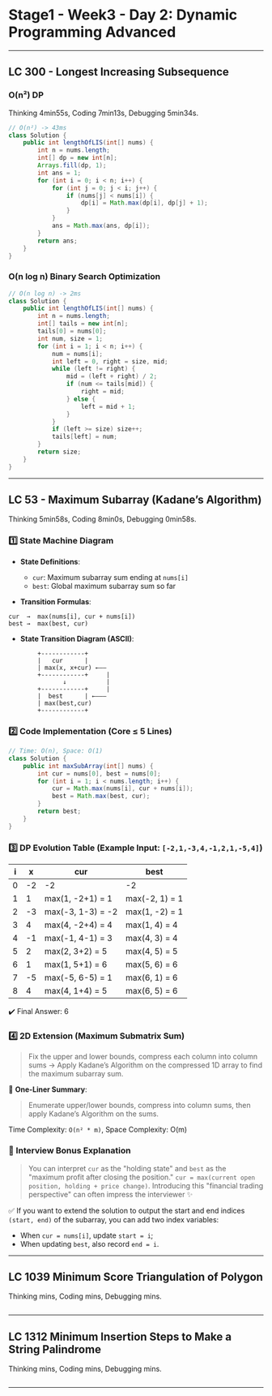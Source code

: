 # Stage1 - Week3 - Day 2: Dynamic Programming Advanced

---

## LC 300 - Longest Increasing Subsequence

###  O(n²) DP

Thinking 4min55s, Coding 7min13s, Debugging 5min34s.

```java
// O(n²) -> 43ms
class Solution {
    public int lengthOfLIS(int[] nums) {
        int n = nums.length;
        int[] dp = new int[n];
        Arrays.fill(dp, 1);
        int ans = 1;
        for (int i = 0; i < n; i++) {
            for (int j = 0; j < i; j++) {
                if (nums[j] < nums[i]) {
                    dp[i] = Math.max(dp[i], dp[j] + 1);
                }
            }
            ans = Math.max(ans, dp[i]);
        }
        return ans;
    }
}
```

### O(n log n) Binary Search Optimization

```java
// O(n log n) -> 2ms
class Solution {
    public int lengthOfLIS(int[] nums) {
        int n = nums.length;
        int[] tails = new int[n];
        tails[0] = nums[0];
        int num, size = 1;
        for (int i = 1; i < n; i++) {
            num = nums[i];
            int left = 0, right = size, mid;
            while (left != right) {
                mid = (left + right) / 2;
                if (num <= tails[mid]) {
                    right = mid;
                } else {
                    left = mid + 1;
                }
            }
            if (left >= size) size++;
            tails[left] = num;
        }
        return size;
    }
}
```

---

## LC 53 - Maximum Subarray (Kadane’s Algorithm)

Thinking 5min58s, Coding 8min0s, Debugging 0min58s.

### 1️⃣ State Machine Diagram

- **State Definitions**:
  - `cur`: Maximum subarray sum ending at `nums[i]`
  - `best`: Global maximum subarray sum so far

- **Transition Formulas**:

```text
cur  →  max(nums[i], cur + nums[i])
best →  max(best, cur)
```

* **State Transition Diagram (ASCII)**:

```
        +------------+
        |   cur      |
        | max(x, x+cur) ←——
        +------------+     |
               ↓           |
        +------------+     |
        |  best      | ←———
        | max(best,cur)
        +------------+
```

### 2️⃣ Code Implementation (Core ≤ 5 Lines)

```java
// Time: O(n), Space: O(1)
class Solution {
    public int maxSubArray(int[] nums) {
        int cur = nums[0], best = nums[0];
        for (int i = 1; i < nums.length; i++) {
            cur = Math.max(nums[i], cur + nums[i]);
            best = Math.max(best, cur);
        }
        return best;
    }
}
```

### 3️⃣ DP Evolution Table (Example Input: `[-2,1,-3,4,-1,2,1,-5,4]`)

| i | x  | cur               | best           |
| - | -- | ----------------- | -------------- |
| 0 | -2 | -2                | -2             |
| 1 | 1  | max(1, -2+1) = 1  | max(-2, 1) = 1 |
| 2 | -3 | max(-3, 1-3) = -2 | max(1, -2) = 1 |
| 3 | 4  | max(4, -2+4) = 4  | max(1, 4) = 4  |
| 4 | -1 | max(-1, 4-1) = 3  | max(4, 3) = 4  |
| 5 | 2  | max(2, 3+2) = 5   | max(4, 5) = 5  |
| 6 | 1  | max(1, 5+1) = 6   | max(5, 6) = 6  |
| 7 | -5 | max(-5, 6-5) = 1  | max(6, 1) = 6  |
| 8 | 4  | max(4, 1+4) = 5   | max(6, 5) = 6  |

✔️ Final Answer: 6

### 4️⃣ 2D Extension (Maximum Submatrix Sum)

> Fix the upper and lower bounds, compress each column into column sums → Apply Kadane’s Algorithm on the compressed 1D array to find the maximum subarray sum.

📌 **One-Liner Summary**:

> Enumerate upper/lower bounds, compress into column sums, then apply Kadane’s Algorithm on the sums.

Time Complexity: `O(n² * m)`, Space Complexity: O(m)

### 🧠 Interview Bonus Explanation

> You can interpret `cur` as the "holding state" and `best` as the "maximum profit after closing the position." `cur = max(current open position, holding + price change)`. Introducing this "financial trading perspective" can often impress the interviewer ✨

✅ If you want to extend the solution to output the start and end indices `(start, end)` of the subarray, you can add two index variables:

* When `cur = nums[i]`, update `start = i`;
* When updating `best`, also record `end = i`.

---

## LC 1039 Minimum Score Triangulation of Polygon

Thinking mins, Coding mins, Debugging mins.

```java

```

---

## LC 1312 Minimum Insertion Steps to Make a String Palindrome

Thinking mins, Coding mins, Debugging mins.

```java

```

---